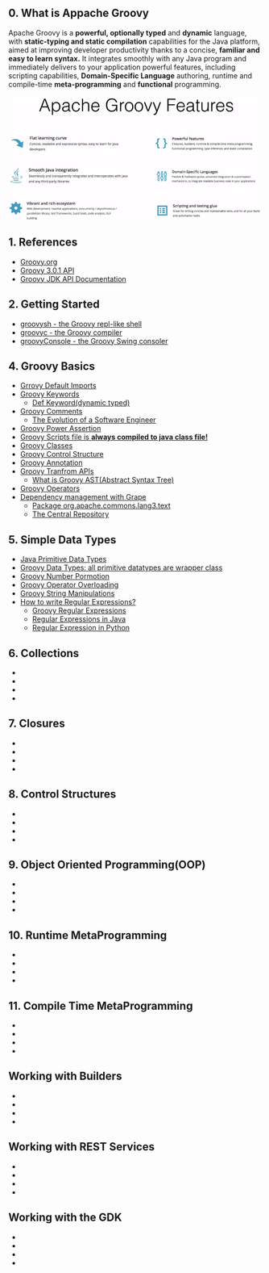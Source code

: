 ## 0. What is Appache Groovy
<p>Apache Groovy is a <strong>powerful, optionally typed</strong> and <strong>dynamic</strong> language, with <strong>static-typing and static compilation</strong> capabilities for the Java platform, aimed at improving developer productivity thanks to a concise, <strong>familiar and easy to learn syntax.</strong> It integrates smoothly with any Java program and immediately delivers to your application powerful features, including scripting capabilities, <strong>Domain-Specific Language</strong> authoring, runtime and compile-time <strong>meta-programming</strong> and <strong>functional</strong> programming.</p>

<kbd>
  <img src="https://github.com/Blackdog-Programmer/ApacheGroovyBootstrap/blob/master/reference/overview/groovy_features.png" alt="Groovy Features">
</kbd>


## 1. References
<ul>
  <li><a href="http://groovy-lang.org/">Groovy.org</a></li>
  <li><a href="http://groovy-lang.org/api.html">Groovy 3.0.1 API</a></li>
  <li><a href="http://groovy-lang.org/gdk.html">Groovy JDK API Documentation</a></li>
</ul>


## 2. Getting Started
<ul>
  <li><a href="http://groovy-lang.org/groovysh.html">groovysh - the Groovy repl-like shell</a></li>
  <li><a href="http://groovy-lang.org/groovyc.html">groovyc - the Groovy compiler</a></li>
  <li><a href="http://groovy-lang.org/groovyconsole.html">groovyConsole - the Groovy Swing consoler</a></li>
</ul>
    
    
## 4. Groovy Basics
<ul>
  <li><a href="http://groovy-lang.org/structure.html#_default_imports">Grrovy Default Imports</a></li>
  <li><a href="http://groovy-lang.org/syntax.html#_keywords">Groovy Keywords</a>
    <ul>
      <li><a href="https://www.baeldung.com/groovy-def-keyword">Def Keyword(dynamic typed)</a></li>
    </ul>
  </li>
  <li><a href="http://groovy-lang.org/syntax.html#_single_line_comment">Groovy Comments</a>
    <ul>
      <li><a href="https://medium.com/@webseanhickey/the-evolution-of-a-software-engineer-db854689243#.5zm1hn71e">The Evolution of a Software Engineer</a></li>
    </ul>
  </li>
  <li><a href="http://groovy-lang.org/semantics.html#_power_assertion">Groovy Power Assertion</a></li>
  <li><a href="http://groovy-lang.org/structure.html#_script_class">Groovy Scripts file is <strong>always compiled to java class file!</strong></a></li>
  <li><a href="http://groovy-lang.org/objectorientation.html#_class">Groovy Classes</a></li>
  <li><a href="http://groovy-lang.org/semantics.html#_control_structures">Groovy Control Structure</a></li>
  <li><a href="http://groovy-lang.org/objectorientation.html#_annotation">Groovy Annotation</a></li>
  <li><a href="http://docs.groovy-lang.org/next/html/gapi/groovy/transform/package-summary.html">Groovy Tranfrom APIs</a>
    <ul>
      <li><a href="https://dzone.com/articles/groovy-ast-transformations">What is Groovy AST(Abstract Syntax Tree)</a></li>
    </ul>
  </li>
  <li><a href="https://groovy-lang.org/operators.html">Groovy Operators</a></li>
  <li><a href="http://docs.groovy-lang.org/latest/html/documentation/grape.html">Dependency management with Grape</a>
    <ul>
      <li><a href="https://commons.apache.org/proper/commons-lang/javadocs/api-release/org/apache/commons/lang3/text/package-summary.html">Package org.apache.commons.lang3.text</a></li>
      <li><a href="https://search.maven.org/">The Central Repository</a></li>
    </ul>
  </li>
</ul>


## 5. Simple Data Types
<ul>
  <li><a href="https://docs.oracle.com/javase/tutorial/java/nutsandbolts/datatypes.html">Java Primitive Data Types</a></li>
  <li><a href="https://groovy-lang.org/objectorientation.html">Groovy Data Types: all primitive datatypes are wrapper class</a></li>
  <li><a href="http://docs.groovy-lang.org/latest/html/documentation/core-semantics.html#_number_promotion">Groovy Number Pormotion</a></li>
  <li><a href="https://groovy-lang.org/operators.html#Operator-Overloading">Groovy Operator Overloading</a></li>
  <li><a href="https://docs.groovy-lang.org/latest/html/documentation/#all-strings">Groovy String Manipulations</a></li>
  <li><a href="https://www.geeksforgeeks.org/write-regular-expressions/">How to write Regular Expressions?</a>
    <ul>
      <li><a href="https://www.regular-expressions.info/groovy.html">Groovy Regular Expressions</a></li>
      <li><a href="https://www.geeksforgeeks.org/regular-expressions-in-java/">Regular Expressions in Java</a></li>
      <li><a href="https://www.geeksforgeeks.org/regular-expression-python-examples-set-1/">Regular Expression in Python</a></li>
    </ul>
  </li>
</ul>


## 6. Collections
<ul>
  <li><a href=""> </a></li>
  <li><a href=""> </a></li>
  <li><a href=""> </a></li>
  <li><a href=""> </a></li>
</ul>


## 7. Closures
<ul>
  <li><a href=""> </a></li>
  <li><a href=""> </a></li>
  <li><a href=""> </a></li>
  <li><a href=""> </a></li>
</ul>


## 8. Control Structures
<ul>
  <li><a href=""> </a></li>
  <li><a href=""> </a></li>
  <li><a href=""> </a></li>
  <li><a href=""> </a></li>
</ul>


## 9. Object Oriented Programming(OOP)
<ul>
  <li><a href=""> </a></li>
  <li><a href=""> </a></li>
  <li><a href=""> </a></li>
  <li><a href=""> </a></li>
</ul>


## 10. Runtime MetaProgramming
<ul>
  <li><a href=""> </a></li>
  <li><a href=""> </a></li>
  <li><a href=""> </a></li>
  <li><a href=""> </a></li>
</ul>


## 11. Compile Time MetaProgramming
<ul>
  <li><a href=""> </a></li>
  <li><a href=""> </a></li>
  <li><a href=""> </a></li>
  <li><a href=""> </a></li>
</ul>


## Working with Builders
<ul>
  <li><a href=""> </a></li>
  <li><a href=""> </a></li>
  <li><a href=""> </a></li>
  <li><a href=""> </a></li>
</ul>


## Working with REST Services
<ul>
  <li><a href=""> </a></li>
  <li><a href=""> </a></li>
  <li><a href=""> </a></li>
  <li><a href=""> </a></li>
</ul>


## Working with the GDK
<ul>
  <li><a href=""> </a></li>
  <li><a href=""> </a></li>
  <li><a href=""> </a></li>
  <li><a href=""> </a></li>
</ul>
